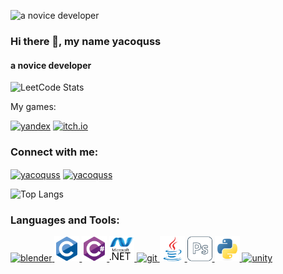 ![a novice developer](https://media1.tenor.com/m/NqnB-zPdIMQAAAAd/epic-facepalm-fat-guy.gif)
### Hi there 👋, my name yacoquss
#### a novice developer





![LeetCode Stats](https://leetcard.jacoblin.cool/yacoquss?theme=light&font=Noto%20Sans%20Wancho&ext=activity)

My games:

[<img src='https://cdn.jsdelivr.net/npm/simple-icons@3.0.1/icons/yandex.svg' alt='yandex' height='40'>](https://yandex.ru/games/developer/44540#redir-data=%7B"http_ref"%3A"https%253A%252F%252Fyandex.ru%252Fgames%252F%2523app%253D360410"%2C"rn"%3A326202043%7D) 
[<img src='https://img.icons8.com/?size=100&id=b3EFsmGYNiSl&format=png&color=000000' alt='itch.io' height='40'>](https://yacoquss.itch.io)

<h3 align="left">Connect with me:</h3>
<p align="left">
<a href="https://discord.gg/yacoquss" target="blank"><img align="center" src="https://raw.githubusercontent.com/rahuldkjain/github-profile-readme-generator/master/src/images/icons/Social/discord.svg" alt="yacoquss" height="30" width="40" /></a>
<a href="https://t.me/Yacoquss" target="blank"><img align="center" src="https://img.icons8.com/?size=100&id=yEmPT1iidhE0&format=png&color=000000" alt="yacoquss" height="30" width="30" /></a>
</p>


![Top Langs](https://github-readme-stats.vercel.app/api/top-langs/?username=yacoquss&hide_progress=true)

<h3 align="left">Languages and Tools:</h3>
<p align="left"> <a href="https://www.blender.org/" target="_blank" rel="noreferrer"> <img src="https://download.blender.org/branding/community/blender_community_badge_white.svg" alt="blender" width="40" height="40"/> </a> <a href="https://www.cprogramming.com/" target="_blank" rel="noreferrer"> <img src="https://raw.githubusercontent.com/devicons/devicon/master/icons/c/c-original.svg" alt="c" width="40" height="40"/> </a> <a href="https://www.w3schools.com/cs/" target="_blank" rel="noreferrer"> <img src="https://raw.githubusercontent.com/devicons/devicon/master/icons/csharp/csharp-original.svg" alt="csharp" width="40" height="40"/> </a> <a href="https://dotnet.microsoft.com/" target="_blank" rel="noreferrer"> <img src="https://raw.githubusercontent.com/devicons/devicon/master/icons/dot-net/dot-net-original-wordmark.svg" alt="dotnet" width="40" height="40"/> </a> <a href="https://git-scm.com/" target="_blank" rel="noreferrer"> <img src="https://www.vectorlogo.zone/logos/git-scm/git-scm-icon.svg" alt="git" width="40" height="40"/> </a> <a href="https://www.java.com" target="_blank" rel="noreferrer"> <img src="https://raw.githubusercontent.com/devicons/devicon/master/icons/java/java-original.svg" alt="java" width="40" height="40"/> </a> <a href="https://www.photoshop.com/en" target="_blank" rel="noreferrer"> <img src="https://raw.githubusercontent.com/devicons/devicon/master/icons/photoshop/photoshop-line.svg" alt="photoshop" width="40" height="40"/> </a> <a href="https://www.python.org" target="_blank" rel="noreferrer"> <img src="https://raw.githubusercontent.com/devicons/devicon/master/icons/python/python-original.svg" alt="python" width="40" height="40"/> </a> <a href="https://unity.com/" target="_blank" rel="noreferrer"> <img src="https://www.vectorlogo.zone/logos/unity3d/unity3d-icon.svg" alt="unity" width="40" height="40"/> </a> </p>


